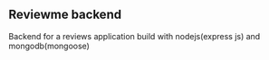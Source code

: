 ## Reviewme backend

Backend for a reviews application build with nodejs(express js) and mongodb(mongoose)
